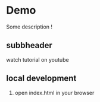 # Demo 

Some description !

## subbheader

watch tutorial on youtube 

## local development

1. open index.html in your browser 